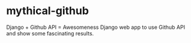 # mythical-github
Django + Github API = Awesomeness
Django web app to use Github API and show some fascinating results.
